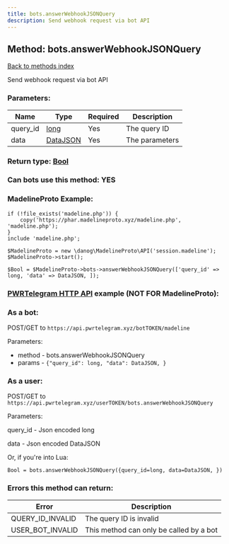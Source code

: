 ```yaml
---
title: bots.answerWebhookJSONQuery
description: Send webhook request via bot API
---
```

## Method: bots.answerWebhookJSONQuery  
[Back to methods index](index.md)


Send webhook request via bot API

### Parameters:

| Name     |    Type       | Required | Description |
|----------|---------------|----------|-------------|
|query\_id|[long](../types/long.md) | Yes|The query ID|
|data|[DataJSON](../types/DataJSON.md) | Yes|The parameters|


### Return type: [Bool](../types/Bool.md)

### Can bots use this method: **YES**


### MadelineProto Example:


```
if (!file_exists('madeline.php')) {
    copy('https://phar.madelineproto.xyz/madeline.php', 'madeline.php');
}
include 'madeline.php';

$MadelineProto = new \danog\MadelineProto\API('session.madeline');
$MadelineProto->start();

$Bool = $MadelineProto->bots->answerWebhookJSONQuery(['query_id' => long, 'data' => DataJSON, ]);
```

### [PWRTelegram HTTP API](https://pwrtelegram.xyz) example (NOT FOR MadelineProto):

### As a bot:

POST/GET to `https://api.pwrtelegram.xyz/botTOKEN/madeline`

Parameters:

* method - bots.answerWebhookJSONQuery
* params - `{"query_id": long, "data": DataJSON, }`



### As a user:

POST/GET to `https://api.pwrtelegram.xyz/userTOKEN/bots.answerWebhookJSONQuery`

Parameters:

query_id - Json encoded long

data - Json encoded DataJSON




Or, if you're into Lua:

```
Bool = bots.answerWebhookJSONQuery({query_id=long, data=DataJSON, })
```

### Errors this method can return:

| Error    | Description   |
|----------|---------------|
|QUERY_ID_INVALID|The query ID is invalid|
|USER_BOT_INVALID|This method can only be called by a bot|



